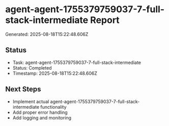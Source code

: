 # agent-agent-1755379759037-7-full-stack-intermediate Report

Generated: 2025-08-18T15:22:48.606Z

## Status
- Task: agent-agent-1755379759037-7-full-stack-intermediate
- Status: Completed
- Timestamp: 2025-08-18T15:22:48.606Z

## Next Steps
- Implement actual agent-agent-1755379759037-7-full-stack-intermediate functionality
- Add proper error handling
- Add logging and monitoring
